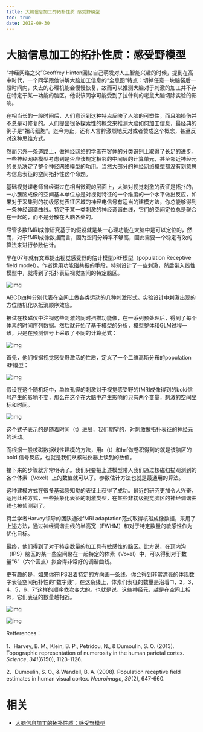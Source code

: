 ```yaml
---
title: 大脑信息加工的拓扑性质 感受野模型
toc: true
date: 2019-09-30
---
```

# 大脑信息加工的拓扑性质：感受野模型

“神经网络之父”Geoffrey Hinton回忆自己萌发对人工智能兴趣的时候，提到在高中时代，一个同学跟他讲解大脑加工信息的“全息图”特点：切掉任意一块脑袋后一段时间内，失去的心理机能会慢慢恢复，故而可以推测大脑对于刺激的加工并不存在特定于某一功能的脑区。他说该同学可能受到了拉什利的老鼠大脑切除实验的影响。

在相当长的一段时间后，人们意识到这种特点反映了人脑的可塑性，而且脑损伤并不总是可修复的。人们提出很多探索性的概念来推测大脑如何加工信息，最经典的例子是“祖母细胞”。迄今为止，还有人言辞激烈地反对或者赞成这个概念，甚至反对这种思维方式。

然而另外一条道路上，做神经网络的学者在客体的分类识别上取得了长足的进步。一些神经网络模型考虑到是否应该规定相邻的中间层的计算单元，甚至邻近神经元的关系决定了整个神经网络模型的功用。当然大部分的神经网络模型都没有刻意思考信息表征的空间拓扑性这个命题。

基础视觉课老师曾经讲过在相当微观的层面上，大脑对视觉刺激的表征是拓扑的，一小簇脑成像的空间基本单位总是对视觉特征的一个维度的一个水平做出反应，如果对于采集到的初级感觉表征区域的神经电信号有适当的建模方法，你总能够得到一条神经调谐曲线。特定于某一类刺激的神经调谐曲线，它们的空间定位总是聚合在一起的，而不是分散在大脑各处的。

尽管多数fMRI成像研究基于的假设就是某一心理功能在大脑中是可以定位的，然而，对于fMRI成像数据而言，因为空间分辨率不够高，因此需要一个稳定有效的算法来进行参数估计。

早在07年就有文章提出视觉感受野的估计模型pRF模型（population Receptive field model）。作者运用功能磁共振的手段，特别设计了一些刺激，然后带入线性模型中，就得到了拓扑表征视觉空间的特定脑区。



![img](https://pic1.zhimg.com/80/v2-388cd58d0cb7bdd9c4a14b163d45044c_hd.png)

ABCD四种分别代表在空间上做各类运动的几种刺激形式。实验设计中刺激出现的方位随机化以抵消顺序效应。

被试在核磁仪中注视这些刺激的同时扫描功能像，在一系列预处理后，得到了每个体素的时间序列数据。然后就开始了基于模型的分析，模型整体和GLM过程一致，只是在预测信号上采取了不同的计算范式：



![img](https://pic1.zhimg.com/80/v2-0093d09d2072cb658c4628def9cbf274_hd.png)

首先，他们根据视觉感受野激活的性质，定义了一个二维高斯分布的population RF模型：



![img](https://pic2.zhimg.com/80/v2-33c69b1c43007abedd6e4a1ee4d47829_hd.png)



假设在这个随机场中，单位孔径的刺激对于视觉感受野的fMRI成像得到的bold信号产生的影响不变，那么在这个在大脑中产生影响的只有两个变量，刺激的空间坐标和时间。



![img](https://pic1.zhimg.com/80/v2-f9fa00aea22950c286c7e5024e3e1ac0_hd.png)



这个式子表示的是随着时间（t）进展，我们期望的，对刺激做拓扑表征的神经元的活动。

而根据一般核磁数据线性建模的方法，用r（t）和hrf做卷积得到的就是该脑区的bold 信号反应，也就是我们从核磁仪器上读到的数值。

接下来的步骤就非常明确了。我们只要把上述模型带入我们通过核磁扫描观测到的各个体素（Voxel）上的数值就可以了。参数估计方法也就是最通用的算法。

这种建模方式在很多基础感知觉的表征上获得了成功。最近的研究更加令人兴奋，运用此种方式，一些抽象化表征的刺激类型，在某些非初级视觉脑区的神经调谐曲线也被侦测到了。

荷兰学者Harvey领导的团队通过fMRI adaptation范式取得核磁成像数据，采用了上述方法，通过神经调谐曲线的半高宽（FWHM）和对于特定数量的敏感性作为优化目标。

最终，他们得到了对于特定数量的加工具有敏感性的脑区。比方说，在顶内沟（IPS）脑区的某一些空间聚在一起特定的体素（Voxel）中，可以得到对于数量“6”（六个圆点）拟合得非常好的调谐曲线。

更有趣的是，如果你在IPS沿着特定的方向画一条线，你会得到非常漂亮的体现数字表征空间拓扑性的“数字线”，在这条线上，体素们表征的数量是沿着“1，2，3，4，5，6，7”这样的顺序依次变大的。也就是说，这些神经元，越是在空间上相邻，它们表征的数量越相近。





![img](https://pic3.zhimg.com/80/v2-9abb195dd19c7ca46ca8b68151118242_hd.png)



![img](https://pic2.zhimg.com/80/v2-a25b0c12fadb3909063043dc5cbd84c9_hd.png)

Refferences：

1、Harvey, B. M., Klein, B. P., Petridou, N., & Dumoulin, S. O. (2013). Topographic representation of numerosity in the human parietal cortex. *Science*, *341*(6150), 1123-1126.

2、Dumoulin, S. O., & Wandell, B. A. (2008). Population receptive field estimates in human visual cortex. *Neuroimage*, *39*(2), 647-660.



# 相关

- [大脑信息加工的拓扑性质：感受野模型](https://zhuanlan.zhihu.com/p/29191713)
